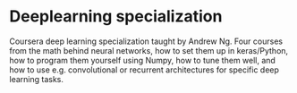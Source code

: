 # Deeplearning specialization
Coursera deep learning specialization taught by Andrew Ng. Four courses from the math behind neural networks, 
how to set them up in keras/Python, how to program them yourself using Numpy, how to tune them well,
and how to use e.g. convolutional or recurrent architectures for specific deep learning tasks.
